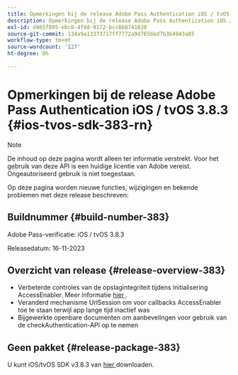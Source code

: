 ```yaml
---
title: Opmerkingen bij de release Adobe Pass Authentication iOS / tvOS 3.8.3
description: Opmerkingen bij de release Adobe Pass Authentication iOS / tvOS 3.8.3
exl-id: d465f895-ebc0-4f8d-9172-bcc868741820
source-git-commit: 134a9a13373717ff7772a9d765bbd7b3b4943a85
workflow-type: tm+mt
source-wordcount: '127'
ht-degree: 0%

---
```


# Opmerkingen bij de release Adobe Pass Authentication iOS / tvOS 3.8.3 {#ios-tvos-sdk-383-rn}

>[!NOTE]
>
>De inhoud op deze pagina wordt alleen ter informatie verstrekt. Voor het gebruik van deze API is een huidige licentie van Adobe vereist. Ongeautoriseerd gebruik is niet toegestaan.

Op deze pagina worden nieuwe functies, wijzigingen en bekende problemen met deze release beschreven:

## Buildnummer {#build-number-383}

Adobe Pass-verificatie: iOS / tvOS 3.8.3

Releasedatum: 16-11-2023

## Overzicht van release {#release-overview-383}

* Verbeterde controles van de opslagintegriteit tijdens initialisering AccessEnabler. Meer informatie [ hier ](/help/authentication/integration-guide-programmers/legacy/sdks/ios-tvos-sdk/iostvos-sdk-storage-integrity-checks.md).
* Veranderd mechanisme UrlSession om voor callbacks AccessEnabler toe te staan terwijl app lange tijd inactief was
* Bijgewerkte openbare documenten om aanbevelingen voor gebruik van de checkAuthentication-API op te nemen

## Geen pakket {#release-package-383}

U kunt iOS/tvOS SDK v3.8.3 van [ hier ](https://tve.zendesk.com/hc/en-us/articles/204963209-iOS-tvOS-Native-AccessEnabler-Library) downloaden.
